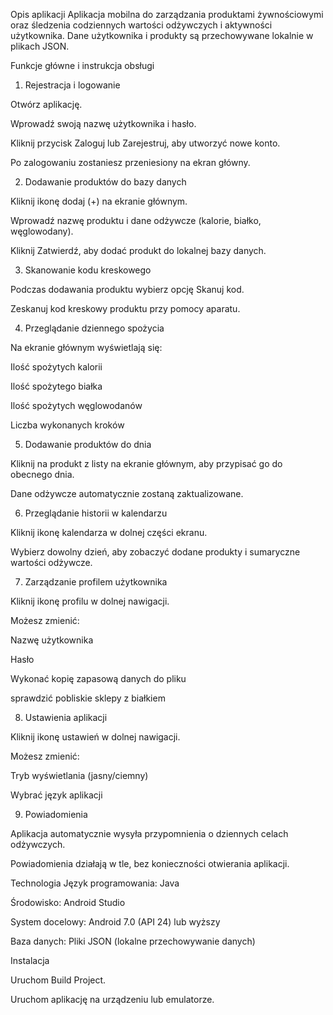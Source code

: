Opis aplikacji
Aplikacja mobilna do zarządzania produktami żywnościowymi oraz śledzenia codziennych wartości odżywczych i aktywności użytkownika.
Dane użytkownika i produkty są przechowywane lokalnie w plikach JSON.

Funkcje główne i instrukcja obsługi
1. Rejestracja i logowanie

Otwórz aplikację.

Wprowadź swoją nazwę użytkownika i hasło.

Kliknij przycisk Zaloguj lub Zarejestruj, aby utworzyć nowe konto.

Po zalogowaniu zostaniesz przeniesiony na ekran główny.

2. Dodawanie produktów do bazy danych

Kliknij ikonę dodaj (+) na ekranie głównym.

Wprowadź nazwę produktu i dane odżywcze (kalorie, białko, węglowodany).

Kliknij Zatwierdź, aby dodać produkt do lokalnej bazy danych.

3. Skanowanie kodu kreskowego

Podczas dodawania produktu wybierz opcję Skanuj kod.

Zeskanuj kod kreskowy produktu przy pomocy aparatu.

4. Przeglądanie dziennego spożycia

Na ekranie głównym wyświetlają się:

Ilość spożytych kalorii

Ilość spożytego białka

Ilość spożytych węglowodanów

Liczba wykonanych kroków

5. Dodawanie produktów do dnia

Kliknij na produkt z listy na ekranie głównym, aby przypisać go do obecnego dnia.

Dane odżywcze automatycznie zostaną zaktualizowane.

6. Przeglądanie historii w kalendarzu

Kliknij ikonę kalendarza w dolnej części ekranu.

Wybierz dowolny dzień, aby zobaczyć dodane produkty i sumaryczne wartości odżywcze.

7. Zarządzanie profilem użytkownika

Kliknij ikonę profilu w dolnej nawigacji.

Możesz zmienić:

Nazwę użytkownika

Hasło

Wykonać kopię zapasową danych do pliku

sprawdzić pobliskie sklepy z białkiem

8. Ustawienia aplikacji

Kliknij ikonę ustawień w dolnej nawigacji.

Możesz zmienić:

Tryb wyświetlania (jasny/ciemny)

Wybrać język aplikacji

9. Powiadomienia

Aplikacja automatycznie wysyła przypomnienia o dziennych celach odżywczych.

Powiadomienia działają w tle, bez konieczności otwierania aplikacji.

Technologia
Język programowania: Java

Środowisko: Android Studio

System docelowy: Android 7.0 (API 24) lub wyższy

Baza danych: Pliki JSON (lokalne przechowywanie danych)

Instalacja

Uruchom Build Project.

Uruchom aplikację na urządzeniu lub emulatorze.
